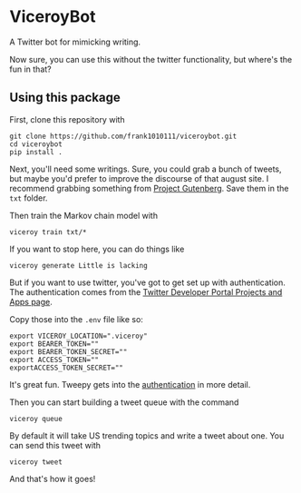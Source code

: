 # ViceroyBot

A Twitter bot for mimicking writing.

Now sure, you can use this without the twitter functionality, but where's the
fun in that?

## Using this package

First, clone this repository with

```
git clone https://github.com/frank1010111/viceroybot.git
cd viceroybot
pip install .
```

Next, you'll need some writings. Sure, you could grab a bunch of tweets, but
maybe you'd prefer to improve the discourse of that august site. I recommend
grabbing something from [Project Gutenberg](https://www.gutenberg.org/). Save
them in the `txt` folder.

Then train the Markov chain model with

```
viceroy train txt/*
```

If you want to stop here, you can do things like

```
viceroy generate Little is lacking
```

But if you want to use twitter, you've got to get set up with authentication.
The authentication comes from the
[Twitter Developer Portal Projects and Apps page](https://developer.twitter.com/en/portal/projects-and-apps).

Copy those into the `.env` file like so:

```
export VICEROY_LOCATION=".viceroy"
export BEARER_TOKEN=""
export BEARER_TOKEN_SECRET=""
export ACCESS_TOKEN=""
exportACCESS_TOKEN_SECRET=""
```

It's great fun. Tweepy gets into the
[authentication](https://docs.tweepy.org/en/stable/authentication.html#authentication)
in more detail.

Then you can start building a tweet queue with the command

```
viceroy queue
```

By default it will take US trending topics and write a tweet about one. You can
send this tweet with

```
viceroy tweet
```

And that's how it goes!

